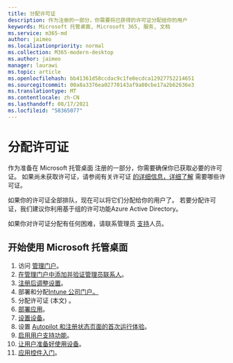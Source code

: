 ```yaml
---
title: 分配许可证
description: 作为注册的一部分，你需要将已获得的许可证分配给你的用户
keywords: Microsoft 托管桌面, Microsoft 365, 服务, 文档
ms.service: m365-md
author: jaimeo
ms.localizationpriority: normal
ms.collection: M365-modern-desktop
ms.author: jaimeo
manager: laurawi
ms.topic: article
ms.openlocfilehash: bb41361d58ccdac9c1fe0ecdca12927752214651
ms.sourcegitcommit: 00a8a3376ea02770143af9a80cbe17a2b62636e3
ms.translationtype: MT
ms.contentlocale: zh-CN
ms.lasthandoff: 08/17/2021
ms.locfileid: "58365077"
---
```

# <a name="assign-licenses"></a>分配许可证

作为准备在 Microsoft 托管桌面 注册的一部分，你需要确保你已获取必要的许可证。 如果尚未获取许可证，请参阅有关许可证 [的详细信息，详细了解](../get-ready/prerequisites.md#more-about-licenses) 需要哪些许可证。


如果你的许可证全部排队，现在可以将它们分配给你的用户了。 若要分配许可证，我们建议你利用基于组的许可功能Azure Active Directory。 [](/azure/active-directory/fundamentals/active-directory-licensing-whatis-azure-portal)

如果你对许可证分配有任何困难，请联系管理员 [支持](../working-with-managed-desktop/admin-support.md)人员。

## <a name="steps-to-get-started-with-microsoft-managed-desktop"></a>开始使用 Microsoft 托管桌面

1. 访问 [管理门户](access-admin-portal.md)。
1. [在管理门户中添加并验证管理员联系人](add-admin-contacts.md)。
1. [注册后调整设置](conditional-access.md)。
1. 部署和分配[Intune 公司门户。](company-portal.md)
1. 分配许可证 (本文) 。
1. [部署应用](deploy-apps.md)。
1. [设置设备](set-up-devices.md)。
1. 设置 [Autopilot 和注册状态页面的首次运行体验](esp-first-run.md)。
1. [启用用户支持功能](enable-support.md)。
1. [让用户准备好使用设备](get-started-devices.md)。
1. [应用控件入门](get-started-app-control.md)。